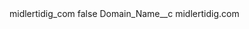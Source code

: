 <?xml version="1.0" encoding="UTF-8"?>
<CustomMetadata xmlns="http://soap.sforce.com/2006/04/metadata" xmlns:xsi="http://www.w3.org/2001/XMLSchema-instance" xmlns:xsd="http://www.w3.org/2001/XMLSchema">
    <label>midlertidig_com</label>
    <protected>false</protected>
    <values>
        <field>Domain_Name__c</field>
        <value xsi:type="xsd:string">midlertidig.com</value>
    </values>
</CustomMetadata>
